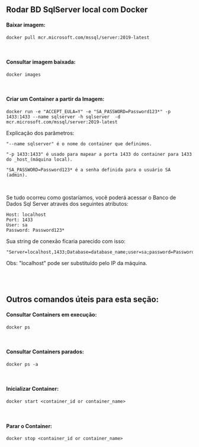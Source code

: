 ## Rodar BD SqlServer local com Docker

#### Baixar imagem:

```
docker pull mcr.microsoft.com/mssql/server:2019-latest
```

<br>

#### Consultar imagem baixada:

```
docker images
```

<br>

#### Criar um Container a partir da Imagem:
```
docker run -e "ACCEPT_EULA=Y" -e "SA_PASSWORD=Password123*" -p 1433:1433 --name sqlserver -h sqlserver  -d mcr.microsoft.com/mssql/server:2019-latest
```

Explicação dos parâmetros: 

```
"--name sqlserver" é o nome do container que definimos.

"-p 1433:1433" é usado para mapear a porta 1433 do container para 1433 do _host_(máquina local).  

"SA_PASSWORD=Password123* é a senha definida para o usuário SA (admin).
```

<br>

Se tudo ocorreu como gostaríamos, você poderá acessar o Banco de Dados Sql Server através dos seguintes atributos:
```
Host: localhost
Port: 1433
User: sa
Password: Password123*
``` 

Sua string de conexão ficaria parecido com isso:
```
"Server=localhost,1433;Database=database_name;user=sa;password=Password123*"; 
```
Obs: "localhost" pode ser substituído pelo IP da máquina.



<br>
<br>



## Outros comandos úteis para esta seção:


#### Consultar Containers em execução:
```
docker ps 
```

<br>

#### Consultar Containers parados:
```
docker ps -a
```

<br>

#### Inicializar Container:
```
docker start <container_id or container_name>
```

<br>


#### Parar o Container:
```
docker stop <container_id or container_name>
```

